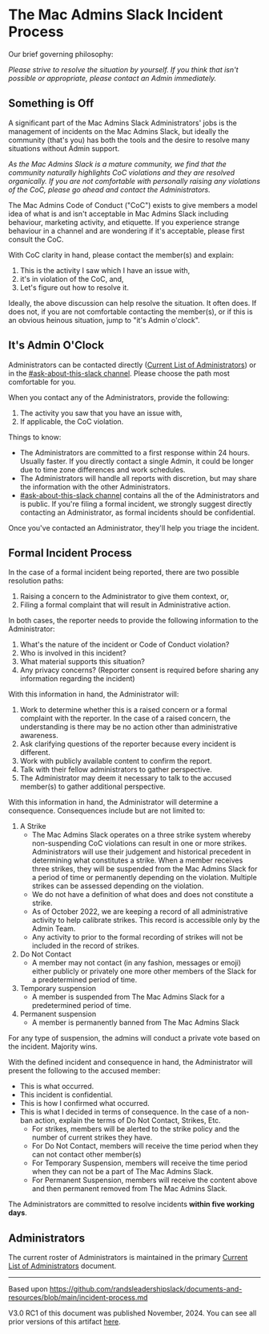 
# The Mac Admins Slack Incident Process

Our brief governing philosophy:

*Please strive to resolve the situation by yourself. If you think that isn't possible or appropriate, please contact an Admin immediately.*

## Something is Off

A significant part of the Mac Admins Slack Administrators' jobs is the management of incidents on the Mac Admins Slack, but ideally the community (that's you) has both the tools and the desire to resolve many situations without Admin support.

*As the Mac Admins Slack is a mature community, we find that the community naturally highlights CoC violations and they are resolved organically. If you are not comfortable with personally raising any violations of the CoC, please go ahead and contact the Administrators.*

The Mac Admins Code of Conduct ("CoC") exists to give members a model idea of what is and isn't acceptable in Mac Admins Slack including behaviour, marketing activity, and etiquette. If you experience strange behaviour in a channel and are wondering if it's acceptable, please first consult the CoC.

With CoC clarity in hand, please contact the member(s) and explain:

1. This is the activity I saw which I have an issue with,
2. it's in violation of the CoC, and,
3. Let's figure out how to resolve it.

Ideally, the above discussion can help resolve the situation. It often does. If does not, if you are not comfortable contacting the member(s), or if this is an obvious heinous situation, jump to "it's Admin o'clock".

## It's Admin O'Clock

Administrators can be contacted directly ([Current List of Administrators](https://github.com/macadminsdotorg/slack-assets/blob/master/Admins.md)) or in the [#ask-about-this-slack channel](https://macadmins.slack.com/archives/C06PS0JKA). Please choose the path most comfortable for you.

When you contact any of the Administrators, provide the following:

1. The activity you saw that you have an issue with,
2. If applicable, the CoC violation.

Things to know:

- The Administrators are committed to a first response within 24 hours. Usually faster. If you directly contact a single Admin, it could be longer due to time zone differences and work schedules.
- The Administrators will handle all reports with discretion, but may share the information with the other Administrators.
- [#ask-about-this-slack channel](https://macadmins.slack.com/archives/C06PS0JKA) contains all the of the Administrators and is public. If you're filing a formal incident, we strongly suggest directly contacting an Administrator, as formal incidents should be confidential.

Once you've contacted an Administrator, they'll help you triage the incident.

## Formal Incident Process

In the case of a formal incident being reported, there are two possible resolution paths:

1. Raising a concern to the Administrator to give them context, or,
2. Filing a formal complaint that will result in Administrative action.

In both cases, the reporter needs to provide the following information to the Administrator:

1. What's the nature of the incident or Code of Conduct violation?
2. Who is involved in this incident?
3. What material supports this situation?
4. Any privacy concerns? (Reporter consent is required before sharing any information regarding the incident)

With this information in hand, the Administrator will:

1. Work to determine whether this is a raised concern or a formal complaint with the reporter. In the case of a raised concern, the understanding is there may be no action other than administrative awareness.
2. Ask clarifying questions of the reporter because every incident is different.
3. Work with publicly available content to confirm the report.
4. Talk with their fellow administrators to gather perspective.
5. The Administrator may deem it necessary to talk to the accused member(s) to gather additional perspective.

With this information in hand, the Administrator will determine a consequence. Consequences include but are not limited to:

1. A Strike
    - The Mac Admins Slack operates on a three strike system whereby non-suspending CoC violations can result in one or more strikes. Administrators will use their judgement and historical precedent in determining what constitutes a strike. When a member receives three strikes, they will be suspended from the Mac Admins Slack for a period of time or permanently depending on the violation. Multiple strikes can be assessed depending on the violation.
    - We do not have a definition of what does and does not constitute a strike.
    - As of October 2022, we are keeping a record of all administrative activity to help calibrate strikes. This record is accessible only by the Admin Team.
    - Any activity to prior to the formal recording of strikes will not be included in the record of strikes.
2. Do Not Contact
    - A member may not contact (in any fashion, messages or emoji) either publicly or privately one more other members of the Slack for a predetermined period of time.
3. Temporary suspension
    - A member is suspended from The Mac Admins Slack for a predetermined period of time.
4. Permanent suspension
    - A member is permanently banned from The Mac Admins Slack

For any type of suspension, the admins will conduct a private vote based on the incident. Majority wins.

With the defined incident and consequence in hand, the Administrator will present the following to the accused member:

- This is what occurred.
- This incident is confidential.
- This is how I confirmed what occurred.
- This is what I decided in terms of consequence. In the case of a non-ban action, explain the terms of Do Not Contact, Strikes, Etc.
  - For strikes, members will be alerted to the strike policy and the number of current strikes they have.
  - For Do Not Contact, members will receive the time period when they can not contact other member(s)
  - For Temporary Suspension, members will receive the time period when they can not be a part of The Mac Admins Slack.
  - For Permanent Suspension, members will receive the content above and then permanent removed from The Mac Admins Slack.

The Administrators are committed to resolve incidents **within five working days**.

## Administrators

The current roster of Administrators is maintained in the primary [Current List of Administrators](https://github.com/macadminsdotorg/slack-assets/blob/master/Admins.md) document.

---

Based upon <https://github.com/randsleadershipslack/documents-and-resources/blob/main/incident-process.md>

V3.0 RC1 of this document was published November, 2024. You can see all prior versions of this artifact [here](https://github.com/macadminsdotorg/codeofconduct/commits/master/Incident_Process.md).
